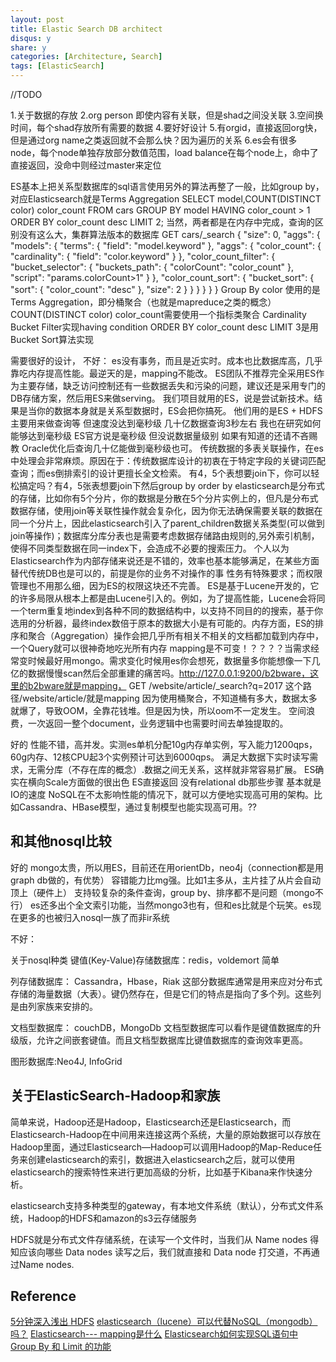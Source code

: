 ```yaml
---
layout: post
title: Elastic Search DB architect
disqus: y
share: y
categories: [Architecture, Search]
tags: [ElasticSearch]
---
```


//TODO

1.关于数据的存放
2.org person 即使内容有关联，但是shad之间没关联
3.空间换时间，每个shad存放所有需要的数据
4.要好好设计
5.有orgid，直接返回org快，但是通过org name之类返回就不会那么快？因为遍历的关系
6.es会有很多node，每个node单独存放部分数值范围，load balance在每个node上，命中了直接返回，没命中则经过master来定位



ES基本上把关系型数据库的sql语言使用另外的算法再整了一般，比如group by，对应Elasticsearch就是Terms Aggregation
SELECT model,COUNT(DISTINCT color) color_count FROM cars GROUP BY model HAVING color_count > 1 ORDER BY color_count desc LIMIT 2;
当然，两者都是在内存中完成，查询的区别没有这么大，集群算法版本的数据库
GET cars/_search
{
  "size": 0,
  "aggs": {
    "models": {
      "terms": {
        "field": "model.keyword"
      },
      "aggs": {
        "color_count": {
          "cardinality": {
            "field": "color.keyword"
          }
        },
        "color_count_filter": {
          "bucket_selector": {
            "buckets_path": {
              "colorCount": "color_count"
            },
            "script": "params.colorCount>1"
          }
        },
        "color_count_sort": {
          "bucket_sort": {
            "sort": {
              "color_count": "desc"
            },
            "size": 2
          }
        }
      }
    }
  }
}
Group By color 使用的是Terms Aggregation，即分桶聚合（也就是mapreduce之类的概念）
COUNT(DISTINCT color) color_count需要使用一个指标类聚合 Cardinality 
Bucket Filter实现having condition
ORDER BY color_count desc LIMIT 3是用Bucket Sort算法实现

需要很好的设计，
不好：
es没有事务，而且是近实时。成本也比数据库高，几乎靠吃内存提高性能。最逆天的是，mapping不能改。
ES团队不推荐完全采用ES作为主要存储，缺乏访问控制还有一些数据丢失和污染的问题，建议还是采用专门的 DB存储方案，然后用ES来做serving。
我们项目就用的ES，说是尝试新技术。结果是当你的数据本身就是关系型数据时，ES会把你搞死。
他们用的是ES + HDFS 主要用来做查询等 但速度没达到毫秒级 几十亿数据查询3秒左右 我也在研究如何能够达到毫秒级 ES官方说是毫秒级 但没说数据量级别 如果有知道的还请不吝赐教 Oracle优化后查询几十亿能做到毫秒级也可。
传统数据的多表关联操作，在es中处理会非常麻烦。原因在于：传统数据库设计的初衷在于特定字段的关键词匹配查询；而es倒排索引的设计更擅长全文检索。
有4，5个表想要join下，你可以轻松搞定吗？有4，5张表想要join下然后group by order by 
elasticsearch是分布式的存储，比如你有5个分片，你的数据是分散在5个分片实例上的，但凡是分布式数据存储，使用join等关联性操作就会复杂化，因为你无法确保需要关联的数据在同一个分片上，因此elasticsearch引入了parent_children数据关系类型(可以做到join等操作)；数据库分库分表也是需要考虑数据存储路由规则的,另外索引机制，使得不同类型数据在同一index下，会造成不必要的搜索压力。
个人以为Elasticsearch作为内部存储来说还是不错的，效率也基本能够满足，在某些方面替代传统DB也是可以的，前提是你的业务不对操作的事
性务有特殊要求；而权限管理也不用那么细，因为ES的权限这块还不完善。
ES是基于Lucene开发的，它的许多局限从根本上都是由Lucene引入的。例如，为了提高性能，Lucene会将同一个term重复地index到各种不同的数据结构中，以支持不同目的的搜索，基于你选用的分析器，最终index数倍于原本的数据大小是有可能的。内存方面，ES的排序和聚合（Aggregation）操作会把几乎所有相关不相关的文档都加载到内存中，一个Query就可以很神奇地吃光所有内存
mapping是不可变！？？？？当需求经常变时候最好用mongo。需求变化时候用es你会想死，数据量多你能想像一下几亿的数据慢慢scan然后全部重建的痛苦吗。http://127.0.0.1:9200/b2bware，这里的b2bware就是mapping， GET /website/article/_search?q=2017 这个路径/website/article/就是mapping
因为使用桶聚合，不知道桶有多大，数据太多就爆了，导致OOM，全靠花钱堆。但是因为快，所以oom不一定发生。
空间浪费，一次返回一整个document，业务逻辑中也需要时间去单独提取的。

好的
性能不错，高并发。实测es单机分配10g内存单实例，写入能力1200qps，60g内存、12核CPU起3个实例预计可达到6000qps。
满足大数据下实时读写需求，无需分库（不存在库的概念）.数据之间无关系，这样就非常容易扩展。
ES确实在横向Scale方面做的很出色
ES直接返回 没有relational db那些步骤 基本就是IO的速度
NoSQL在不太影响性能的情况下，就可以方便地实现高可用的架构。比如Cassandra、HBase模型，通过复制模型也能实现高可用。??



和其他nosql比较
--------------
好的
mongo太贵，所以用ES，目前还在用orientDb，neo4j（connection都是用graph db做的，有优势）
容错能力比mg强。比如1主多从，主片挂了从片会自动顶上（硬件上）
支持较复杂的条件查询，group by、排序都不是问题（mongo不行）
es还多出个全文索引功能，当然mongo3也有，但和es比就是个玩笑。es现在更多的也被归入nosql一族了而非ir系统

不好：

关于nosql种类
键值(Key-Value)存储数据库：redis，voldemort
简单

列存储数据库： Cassandra，Hbase，Riak
这部分数据库通常是用来应对分布式存储的海量数据（大表）。键仍然存在，但是它们的特点是指向了多个列。这些列是由列家族来安排的。

文档型数据库： couchDB，MongoDb
文档型数据库可以看作是键值数据库的升级版，允许之间嵌套键值。而且文档型数据库比键值数据库的查询效率更高。

图形数据库:Neo4J, InfoGrid


关于ElasticSearch-Hadoop和家族
-------------------------------
简单来说，Hadoop还是Hadoop，Elasticsearch还是Elasticsearch，而Elasticsearch-Hadoop在中间用来连接这两个系统，大量的原始数据可以存放在Hadoop里面，通过Elasticsearch—Hadoop可以调用Hadoop的Map-Reduce任务来创建elasticsearch的索引，数据进入elasticsearch之后，就可以使用elasticsearch的搜索特性来进行更加高级的分析，比如基于Kibana来作快速分析。

elasticsearch支持多种类型的gateway，有本地文件系统（默认），分布式文件系统，Hadoop的HDFS和amazon的s3云存储服务

HDFS就是分布式文件存储系统，在读写一个文件时，当我们从 Name nodes 得知应该向哪些 Data nodes 读写之后，我们就直接和 Data node 打交道，不再通过Name nodes.

Reference
---------

[5分钟深入浅出 HDFS](https://zhuanlan.zhihu.com/p/20267586)
[elasticsearch（lucene）可以代替NoSQL（mongodb）吗？](https://www.zhihu.com/question/25535889)
[Elasticsearch--- mapping是什么](https://www.jianshu.com/p/7cf6af033823)
[Elasticsearch如何实现SQL语句中 Group By 和 Limit 的功能](https://segmentfault.com/a/1190000014946753)